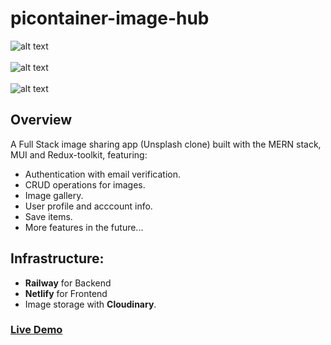 # picontainer-image-hub
![alt text](https://res.cloudinary.com/dru9x9rey/image/upload/v1668199996/website-images/webp-images/images_qjaake.webp "Images page")
<br><br>
![alt text](https://res.cloudinary.com/dru9x9rey/image/upload/v1668199995/website-images/webp-images/profile_nfzqcd.webp "Profile page")
<br><br>
![alt text](https://res.cloudinary.com/dru9x9rey/image/upload/v1668199992/website-images/webp-images/upload_ewj6rg.webp "Upload image page")
## Overview
A Full Stack image sharing app (Unsplash clone) built with the MERN stack, MUI and Redux-toolkit, featuring:
- Authentication with email verification.
- CRUD operations for images.
- Image gallery.
- User profile and acccount info.
- Save items.
- More features in the future...
## Infrastructure:
- **Railway** for Backend 
- **Netlify** for Frontend
- Image storage with **Cloudinary**.
### [Live Demo](https://client-picontainer.netlify.app)
